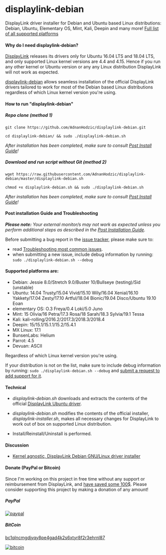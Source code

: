 # displaylink-debian

DisplayLink driver installer for Debian and Ubuntu based Linux distributions: Debian, Ubuntu, Elementary OS, Mint, Kali, Deepin and many more! [Full list of all supported platforms](https://github.com/AdnanHodzic/displaylink-debian#supported-platforms-are)

#### Why do I need displaylink-debian?

[DisplayLink][] releases its drivers only for Ubuntu 16.04 LTS and 18.04 LTS,
and only supported Linux kernel versions are 4.4 and 4.15. Hence if you run any other kernel or Ubuntu version or any any Linux distribution DisplayLink will not work as expected. 

[displaylink-debian][] allows seamless installation of the official
DisplayLink drivers tailored to work for most of the Debian based Linux distributions regardless of which Linux kernel version you're using.

#### How to run "displaylink-debian"

##### Repo clone (method 1)

`git clone https://github.com/AdnanHodzic/displaylink-debian.git`

`cd displaylink-debian/ && sudo ./displaylink-debian.sh`

*After installation has been completed, make sure to consult [Post Install Guide][PostInstall]!*

##### Download and run script without Git (method 2)

`wget https://raw.githubusercontent.com/AdnanHodzic/displaylink-debian/master/displaylink-debian.sh`

`chmod +x displaylink-debian.sh && sudo ./displaylink-debian.sh`

*After installation has been completed, make sure to consult [Post Install Guide][PostInstall]!*

#### Post installation Guide and Troubleshooting

***Please note:** Your external monitor/s may not work as expected unless you perform additional steps as described in the [Post Installation Guide][PostInstall].*

Before submitting a bug report in the [issue tracker](https://github.com/AdnanHodzic/displaylink-debian/issues/new), please make sure to:
* read [Troubleshooting most common issues][TroubleShooting].
* when submitting a new issue, include debug information by running: `sudo ./displaylink-debian.sh --debug`

#### Supported platforms are:

  * Debian: Jessie 8.0/Stretch 9.0/Buster 10/Bullseye (testing)/Sid (unstable)
  * Ubuntu: 14.04 Trusty/15.04 Vivid/15.10 Wily/16.04 Xenial/16.10 Yakkety/17.04 Zesty/17.10 Artful/18.04 Bionic/19.04 Disco/Ubuntu 19.10 Eoan
  * elementary OS: O.3 Freya/0.4 Loki/5.0 Juno
  * Mint: 15 Olivia/16 Petra/17.3 Rosa/18 Sarah/18.3 Sylvia/19.1 Tessa
  * Kali: kali-rolling/2016.2/2017.3/2018.3/2018.4
  * Deepin: 15/15.1/15.1.1/15.2/15.4.1
  * MX Linux: 17.1
  * BunsenLabs: Helium
  * Parrot: 4.5
  * Devuan: ASCII

  Regardless of which Linux kernel version you're using.
  
  If your distribution is not on the list, make sure to include debug information by running: `sudo ./displaylink-debian.sh --debug` and [submit a request to add support for it](https://github.com/AdnanHodzic/displaylink-debian/issues/new).

#### Technical

* _displaylink-debian.sh_ downloads and extracts the contents of the
  official [DisplayLink Ubuntu driver][upstream].

* _displaylink-debian.sh_ modifies the contents of the official installer,
  _displaylink-installer.sh_, makes all necessary changes for DisplayLink to work out of box on supported Linux distribution.

*  Install/Reinstall/Uninstall is performed.


#### Discussion

* [Kernel agnostic, DisplayLink Debian GNU/Linux driver installer][blog]


[DisplayLink]:        http://www.displaylink.com/
[upstream]:           http://www.displaylink.com/downloads/ubuntu.php
[blog]:               http://foolcontrol.org/?p=1777
[displaylink-debian]: https://github.com/AdnanHodzic/displaylink-debian
[PostInstall]:        https://github.com/AdnanHodzic/displaylink-debian/blob/master/post-install-guide.md
[TroubleShooting]:    https://github.com/AdnanHodzic/displaylink-debian/blob/master/post-install-guide.md#troubleshooting-most-common-issues

#### Donate (PayPal or Bitcoin)

Since I'm working on this project in free time without any support or reimbursement from DisplayLink, and [have saved some 100$](https://github.com/AdnanHodzic/displaylink-debian/issues/172#issuecomment-441384936). Please consider supporting this project by making a donation of any amount!

##### PayPal
[![paypal](https://www.paypalobjects.com/en_US/NL/i/btn/btn_donateCC_LG.gif)](https://www.paypal.com/donate/?token=sZbcd9zJcq-NxxMwYaCulGDNpqMpu-cUF9kRWkBuncfFMZoWf_CRc86vNPJSLnCadh-kYm&country.x=NL&locale.x=en_NL)

##### BitCoin
[bc1qlncmgdjyqy8pe4gad4k2s6xtyr8f2r3ehrnl87](bitcoin:bc1qlncmgdjyqy8pe4gad4k2s6xtyr8f2r3ehrnl87)

[![bitcoin](https://foolcontrol.org/wp-content/uploads/2019/08/btc-donate-displaylink-debian.png)](bitcoin:bc1qlncmgdjyqy8pe4gad4k2s6xtyr8f2r3ehrnl87)
